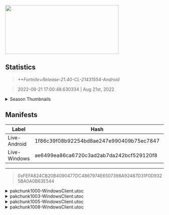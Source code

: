 <div style="pointer-events: none">
  <img style="pointer-events: none" src="https://raw.githubusercontent.com/Tectors/Archive/master/source/dependents/gen.21.40.svg" width="360" height="155">
<div>

## Statistics
> *++Fortnite+Release-21.40-CL-21431554-Android*

> 2022-08-21 17:00:48.630334 | Aug 21st, 2022

<details>
  <summary>Season Thumbnails</summary>

  > Seasonal thumbnails are a season's normal ltms and their photos.

  | Name | ID |
  | - | - |
  | [Zero Build - Duos](https://raw.githubusercontent.com/Tectors/Archive/master/source/dependents/monthly-rotaton/playlist_nobuildbr_duo_21_40.png) | Playlist_NoBuildBR_Duo |
  | [Solo](https://raw.githubusercontent.com/Tectors/Archive/master/source/dependents/monthly-rotaton/playlist_defaultsolo_21_40.png) | Playlist_DefaultSolo |
  | [Zero Build - Trios](https://raw.githubusercontent.com/Tectors/Archive/master/source/dependents/monthly-rotaton/playlist_nobuildbr_trio_21_40.png) | Playlist_NoBuildBR_Trio |
  | [Zero Build - Solo](https://raw.githubusercontent.com/Tectors/Archive/master/source/dependents/monthly-rotaton/playlist_nobuildbr_solo_21_40.png) | Playlist_NoBuildBR_Solo |
</details>

## Manifests
| Label | Hash | Route |
| - | - | - |
| Live-Android | 1f86c39f08b92254bd8ae247e990409b75ec7847 | [XhIdfT9MLTNix-n710mHZpyr_NUQLg](https://github.com/Tectors/Archive/blob/master/manifests/XhIdfT9MLTNix-n710mHZpyr_NUQLg.manifest) |
| Live-Windows | ae6499ea86ca6720c3ad2ab7da242bcf529120f8 | [WUaXR355lFmMzFTplUSWsW6y5ZkNsg](https://github.com/Tectors/Archive/blob/master/manifests/WUaXR355lFmMzFTplUSWsW6y5ZkNsg.manifest) |

---

> 0xFEFA824CB20B4090477DC4867974E6507398A92487D31F0D9325BA0A0B63E544

<details>
  <summary>pakchunk1000-WindowsClient.utoc</summary>

  > FortniteGame/Content/Paks/pakchunk1000-WindowsClient.utoc

  > 0x12441D5E13C3F497BA069EDD97065D9645F64B485AAFABEA50E8CC205F6775F7

  <img src="https://raw.githubusercontent.com/Tectors/Archive/master/source/dependents/referred/Pickaxe_ID_832_OhanaMale.svg" width="100"> <img src="https://raw.githubusercontent.com/Tectors/Archive/master/source/dependents/referred/EID_Ohana.svg" width="100"> <img src="https://raw.githubusercontent.com/Tectors/Archive/master/source/dependents/referred/CID_A_454_Athena_Commando_M_Ohana.svg" width="100"> <img src="https://raw.githubusercontent.com/Tectors/Archive/master/source/dependents/referred/BID_A_043_OhanaMale.svg" width="100"> 
</details>

<details>
  <summary>pakchunk1003-WindowsClient.utoc</summary>

  > FortniteGame/Content/Paks/pakchunk1003-WindowsClient.utoc

  > 0x840AFD94A46D88355E2529F98FF917B854C688A6132041F085EE95CD2E459D8B

  <img src="https://raw.githubusercontent.com/Tectors/Archive/master/source/dependents/referred/Pickaxe_ID_843_DesertShadowMale1H.svg" width="100"> <img src="https://raw.githubusercontent.com/Tectors/Archive/master/source/dependents/referred/EID_DesertShadow.svg" width="100"> 
</details>

<details>
  <summary>pakchunk1005-WindowsClient.utoc</summary>

  > FortniteGame/Content/Paks/pakchunk1005-WindowsClient.utoc

  > 0x22CD59FF64E380CEA35ABF51FF37751386E32A10E75A669EEEB8D6F94214E587

  <img src="https://raw.githubusercontent.com/Tectors/Archive/master/source/dependents/referred/SPID_439_RL.svg" width="100"> <img src="https://raw.githubusercontent.com/Tectors/Archive/master/source/dependents/referred/Glider_ID_384_MarkIICompete.svg" width="100"> <img src="https://raw.githubusercontent.com/Tectors/Archive/master/source/dependents/referred/Emoji_S21_RL.svg" width="100"> <img src="https://raw.githubusercontent.com/Tectors/Archive/master/source/dependents/referred/BID_A_054_TurboOrange.svg" width="100"> 
</details>

<details>
  <summary>pakchunk1008-WindowsClient.utoc</summary>

  > FortniteGame/Content/Paks/pakchunk1008-WindowsClient.utoc

  > 0xC33EC302981A7499C14321E0242A938976100111FC356A5A213F334898882548

  <img src="https://raw.githubusercontent.com/Tectors/Archive/master/source/dependents/referred/Pickaxe_ID_829_DesertShadowBladeMale.svg" width="100"> <img src="https://raw.githubusercontent.com/Tectors/Archive/master/source/dependents/referred/LSID_462_DesertShadow.svg" width="100"> <img src="https://raw.githubusercontent.com/Tectors/Archive/master/source/dependents/referred/CID_A_461_Athena_Commando_M_DesertShadow.svg" width="100"> <img src="https://raw.githubusercontent.com/Tectors/Archive/master/source/dependents/referred/BID_A_052_DesertShadowMale.svg" width="100"> 
</details>

